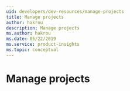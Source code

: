 ```yaml
---
uid: developers/dev-resources/manage-projects
title: Manage projects
author: hakrou
description: Manage projects 
ms.author: hakrou
ms.date: 05/22/2019
ms.service: product-insights
ms.topic: conceptual
---
```


# Manage projects 